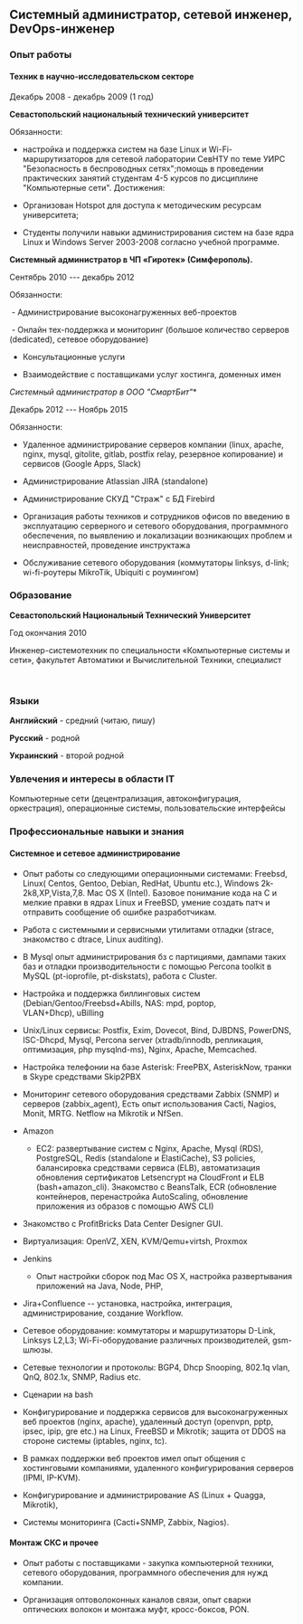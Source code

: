 ## Системный администратор, сетевой инженер, DevOps-инженер

### Опыт работы

#### Техник в научно-исследовательском секторе

Декабрь 2008 - декабрь 2009 (1 год)

**Севастопольский национальный технический университет**

Обязанности:

-  настройка и поддержка систем на базе Linux и Wi-Fi-маршрутизаторов для сетевой лаборатории СевНТУ по теме УИРС "Безопасность в беспроводных сетях";помощь в проведении практических занятий студентам 4-5 курсов по дисциплине "Компьютерные сети". Достижения:

-  Организован Hotspot для доступа к методическим ресурсам университета;

-  Cтуденты получили навыки администрирования систем на базе ядра Linux и Windows Server 2003-2008 согласно учебной программе.

**Системный администратор в ЧП «Гиротек» (Симферополь).**

Сентябрь 2010 --- декабрь 2012

Обязанности:

 - Администрирование высоконагруженных веб-проектов

 - Онлайн тех-поддержка и мониторинг (большое количество серверов (dedicated), сетевое оборудование)

- Консультационные услуги

- Взаимодействие с поставщиками услуг хостинга, доменных имен

**Системный администратор в ООО* "*СмартБит*"**

Декабрь 2012 --- Ноябрь 2015

Обязанности: 

- Удаленное администрирование серверов компании (linux, apache, nginx, mysql, gitolite, gitlab, postfix relay, резервное копирование) и сервисов (Google Apps, Slack)

- Администрирование Atlassian JIRA (standalone)

- Администрирование СКУД "Страж" с БД Firebird

- Организация работы техников и сотрудников офисов по введению в эксплуатацию серверного и сетевого оборудования, программного обеспечения, по выявлению и локализации возникающих проблем и неисправностей, проведение инструктажа

- Обслуживание сетевого оборудования (коммутаторы linksys, d-link; wi-fi-роутеры MikroTik, Ubiquiti с роумингом)

### Образование

**Севастопольский Национальный Технический Университет**

Год окончания 2010 

Инженер-системотехник по специальности «Компьютерные системы и сети», факультет Автоматики и Вычислительной Техники, специалист

 
### Языки

**Английский** - средний (читаю, пишу)

**Русский** - родной 

**Украинский** - второй родной


### Увлечения и интересы в области IT

Компьютерные сети (децентрализация, автоконфигурация, оркестрация), операционные системы, пользовательские интерфейсы

### Профессиональные навыки и знания

#### Системное и сетевое администрирование

-  Опыт работы со следующими операционными системами: Freebsd, Linux( Centos, Gentoo, Debian, RedHat, Ubuntu etc.), Windows 2k-2k8,XP,Vista,7,8. Mac OS X (Intel). Базовое понимание кода на C и мелкие правки в ядрах Linux и FreeBSD, умение создать патч и отправить сообщение об ошибке разработчикам. 

- Работа с системными и сервисными утилитами отладки (strace, знакомство с dtrace, Linux auditing). 

- В Mysql опыт администрирования бз с партициями, дампами таких баз и отладки производительности с помощью Percona toolkit в MySQL (pt-ioprofile, pt-diskstats), работа с Cluster.

-  Настройка и поддержка биллинговых систем (Debian/Gentoo/Freebsd+Abills, NAS: mpd, poptop, VLAN+Dhcp), uBilling

- Unix/Linux сервисы: Postfix, Exim, Dovecot, Bind, DJBDNS, PowerDNS, ISC-Dhcpd, Mysql, Percona server (xtradb/innodb, репликация, оптимизация, php mysqlnd-ms), Nginx, Apache, Memcached. 

- Настройка телефонии на базе Asterisk: FreePBX, AsteriskNow, транки в Skype средствами Skip2PBX

- Мониторинг сетевого оборудования средствами Zabbix (SNMP) и серверов (zabbix_agent), Есть опыт использования Cacti, Nagios, Monit, MRTG. Netflow на Mikrotik и NfSen.

- Amazon
  - EC2: развертывание систем с Nginx, Apache, Mysql (RDS), PostgreSQL, Redis (standalone и ElastiCache), S3 policies, балансировка средствами сервиса (ELB), автоматизация обновления сертификатов Letsencrypt на CloudFront и ELB (bash+amazon_cli). Знакомство с BeansTalk, ECR (обновление контейнеров, перенастройка AutoScaling, обновление приложения из образов с помощью AWS CLI)

- Знакомство с ProfitBricks Data Center Designer GUI.

- Виртуализация: OpenVZ, XEN, KVM/Qemu+virtsh, Proxmox

- Jenkins
  - Опыт настройки сборок под Mac OS X, настройка развертывания приложений на Java, Node, PHP,  

- Jira+Confluence -- установка, настройка, интеграция, администрирование, создание Workflow. 

-  Сетевое оборудование: коммутаторы и маршрутизаторы D-Link, Linksys L2,L3; Wi-Fi-оборудование различных производителей, gsm-шлюзы.  

-  Сетевые технологии и протоколы: BGP4, Dhcp Snooping, 802.1q vlan, QnQ, 802.1x, SNMP, Radius etc.

-  Сценарии на bash

-  Конфигурирование и поддержка сервисов для высоконагруженных веб проектов (nginx, apache), удаленный доступ (openvpn, pptp, ipsec, ipip, gre etc.) на Linux, FreeBSD и Mikrotik; защита от DDOS на стороне системы (iptables, nginx, tc).

-  В рамках поддержки веб проектов имел опыт общения с хостинговыми компаниями, удаленного конфигурирования серверов (IPMI, IP-KVM).

-  Конфигурирование и администрирование AS (Linux + Quagga, Mikrotik),

-  Системы мониторинга (Cacti+SNMP, Zabbix, Nagios).

#### Монтаж СКС и прочее

-  Опыт работы с поставщиками - закупка компьютерной техники, сетевого оборудования, программного обеспечения для нужд компании.

-  Организация оптоволоконных каналов связи, опыт сварки оптических волокон и монтажа муфт, кросс-боксов, PON.
